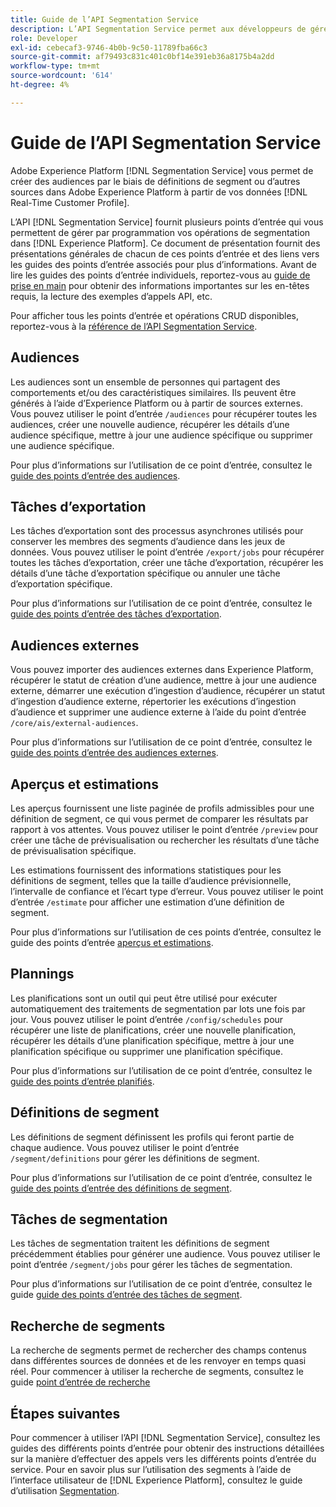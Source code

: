 ```yaml
---
title: Guide de l’API Segmentation Service
description: L’API Segmentation Service permet aux développeurs de gérer par programmation les opérations de segmentation dans Adobe Experience Platform. Suivez ce guide pour savoir comment effectuer des opérations clés à l’aide de l’API.
role: Developer
exl-id: cebecaf3-9746-4b0b-9c50-11789fba66c3
source-git-commit: af79493c831c401c0bf14e391eb36a8175b4a2dd
workflow-type: tm+mt
source-wordcount: '614'
ht-degree: 4%

---
```


# Guide de l’API Segmentation Service

Adobe Experience Platform [!DNL Segmentation Service] vous permet de créer des audiences par le biais de définitions de segment ou d’autres sources dans Adobe Experience Platform à partir de vos données [!DNL Real-Time Customer Profile].

L’API [!DNL Segmentation Service] fournit plusieurs points d’entrée qui vous permettent de gérer par programmation vos opérations de segmentation dans [!DNL Experience Platform]. Ce document de présentation fournit des présentations générales de chacun de ces points d’entrée et des liens vers les guides des points d’entrée associés pour plus d’informations. Avant de lire les guides des points d’entrée individuels, reportez-vous au [guide de prise en main](./getting-started.md) pour obtenir des informations importantes sur les en-têtes requis, la lecture des exemples d’appels API, etc.

Pour afficher tous les points d’entrée et opérations CRUD disponibles, reportez-vous à la [référence de l’API Segmentation Service](https://www.adobe.io/experience-platform-apis/references/segmentation/).

## Audiences

Les audiences sont un ensemble de personnes qui partagent des comportements et/ou des caractéristiques similaires. Ils peuvent être générés à l’aide d’Experience Platform ou à partir de sources externes. Vous pouvez utiliser le point d’entrée `/audiences` pour récupérer toutes les audiences, créer une nouvelle audience, récupérer les détails d’une audience spécifique, mettre à jour une audience spécifique ou supprimer une audience spécifique.

Pour plus d’informations sur l’utilisation de ce point d’entrée, consultez le [guide des points d’entrée des audiences](./audiences.md).

## Tâches d’exportation

Les tâches d’exportation sont des processus asynchrones utilisés pour conserver les membres des segments d’audience dans les jeux de données. Vous pouvez utiliser le point d’entrée `/export/jobs` pour récupérer toutes les tâches d’exportation, créer une tâche d’exportation, récupérer les détails d’une tâche d’exportation spécifique ou annuler une tâche d’exportation spécifique.

Pour plus d’informations sur l’utilisation de ce point d’entrée, consultez le [ guide des points d’entrée des tâches d’exportation](./export-jobs.md).

## Audiences externes

Vous pouvez importer des audiences externes dans Experience Platform, récupérer le statut de création d’une audience, mettre à jour une audience externe, démarrer une exécution d’ingestion d’audience, récupérer un statut d’ingestion d’audience externe, répertorier les exécutions d’ingestion d’audience et supprimer une audience externe à l’aide du point d’entrée `/core/ais/external-audiences`.

Pour plus d’informations sur l’utilisation de ce point d’entrée, consultez le [guide des points d’entrée des audiences externes](./external-audiences.md).

## Aperçus et estimations

Les aperçus fournissent une liste paginée de profils admissibles pour une définition de segment, ce qui vous permet de comparer les résultats par rapport à vos attentes. Vous pouvez utiliser le point d’entrée `/preview` pour créer une tâche de prévisualisation ou rechercher les résultats d’une tâche de prévisualisation spécifique.

Les estimations fournissent des informations statistiques pour les définitions de segment, telles que la taille d’audience prévisionnelle, l’intervalle de confiance et l’écart type d’erreur. Vous pouvez utiliser le point d’entrée `/estimate` pour afficher une estimation d’une définition de segment.

Pour plus d’informations sur l’utilisation de ces points d’entrée, consultez le guide des points d’entrée [aperçus et estimations](./previews-and-estimates.md).

## Plannings

Les planifications sont un outil qui peut être utilisé pour exécuter automatiquement des traitements de segmentation par lots une fois par jour. Vous pouvez utiliser le point d’entrée `/config/schedules` pour récupérer une liste de planifications, créer une nouvelle planification, récupérer les détails d’une planification spécifique, mettre à jour une planification spécifique ou supprimer une planification spécifique.

Pour plus d’informations sur l’utilisation de ce point d’entrée, consultez le [guide des points d’entrée planifiés](./schedules.md).

## Définitions de segment

Les définitions de segment définissent les profils qui feront partie de chaque audience. Vous pouvez utiliser le point d’entrée `/segment/definitions` pour gérer les définitions de segment.

Pour plus d’informations sur l’utilisation de ce point d’entrée, consultez le [ guide des points d’entrée des définitions de segment](./segment-definitions.md).

## Tâches de segmentation

Les tâches de segmentation traitent les définitions de segment précédemment établies pour générer une audience. Vous pouvez utiliser le point d’entrée `/segment/jobs` pour gérer les tâches de segmentation.

Pour plus d’informations sur l’utilisation de ce point d’entrée, consultez le guide [guide des points d’entrée des tâches de segment](./segment-jobs.md).

## Recherche de segments

La recherche de segments permet de rechercher des champs contenus dans différentes sources de données et de les renvoyer en temps quasi réel. Pour commencer à utiliser la recherche de segments, consultez le guide [point d’entrée de recherche](segment-search.md)

## Étapes suivantes

Pour commencer à utiliser l’API [!DNL Segmentation Service], consultez les guides des différents points d’entrée pour obtenir des instructions détaillées sur la manière d’effectuer des appels vers les différents points d’entrée du service. Pour en savoir plus sur l’utilisation des segments à l’aide de l’interface utilisateur de [!DNL Experience Platform], consultez le guide d’utilisation [Segmentation](../ui/overview.md).
